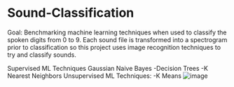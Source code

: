 # Sound-Classification
Goal: Benchmarking machine learning techniques when used to classify the spoken digits from 0 to 9. Each sound file is transformed into a spectrogram prior to classification so this project uses image recognition techniques to try and classify sounds. 

Supervised ML Techniques 
Gaussian Naive Bayes
  -Decision Trees
  -K Nearest Neighbors 
Unsupervised ML Techniques:
  -K Means
![image](https://user-images.githubusercontent.com/85899973/141192136-4e99f390-5a45-4fed-9dfe-183aee0da503.png)

